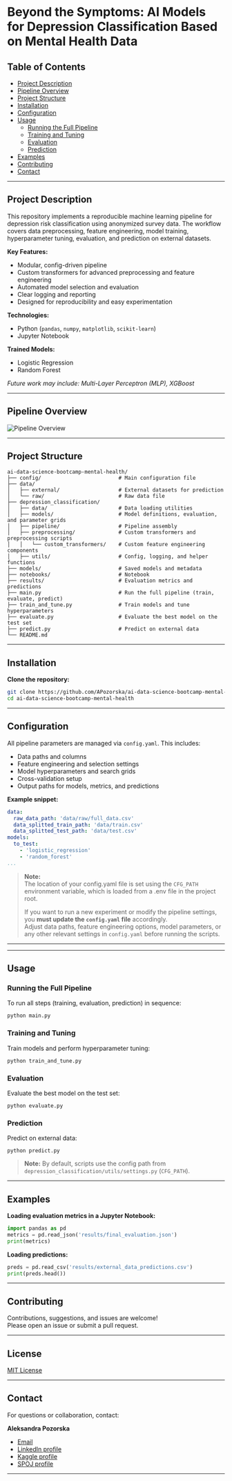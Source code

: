 # Beyond the Symptoms: AI Models for Depression Classification Based on Mental Health Data

## Table of Contents

- [Project Description](#project-description)
- [Pipeline Overview](#pipeline-overview)
- [Project Structure](#project-structure)
- [Installation](#installation)
- [Configuration](#configuration)
- [Usage](#usage)
  - [Running the Full Pipeline](#running-the-full-pipeline)
  - [Training and Tuning](#training-and-tuning)
  - [Evaluation](#evaluation)
  - [Prediction](#prediction)
- [Examples](#examples)
- [Contributing](#contributing)
- [Contact](#contact)

---

## Project Description

This repository implements a reproducible machine learning pipeline for depression risk classification using anonymized survey data. 
The workflow covers data preprocessing, feature engineering, model training, hyperparameter tuning, evaluation, and prediction on external datasets.

**Key Features:**
- Modular, config-driven pipeline
- Custom transformers for advanced preprocessing and feature engineering
- Automated model selection and evaluation
- Clear logging and reporting
- Designed for reproducibility and easy experimentation

**Technologies:** 
- Python (`pandas`, `numpy`, `matplotlib`, `scikit-learn`)
- Jupyter Notebook

**Trained Models:**
- Logistic Regression
- Random Forest

*Future work may include: Multi-Layer Perceptron (MLP), XGBoost*

---

## Pipeline Overview

![Pipeline Overview](docs/pipeline.PNG)

---

## Project Structure
```
ai-data-science-bootcamp-mental-health/
├── config/                         # Main configuration file
├── data/
│   ├── external/                   # External datasets for prediction
│   └── raw/                        # Raw data file
├── depression_classification/
│   ├── data/                       # Data loading utilities
│   ├── models/                     # Model definitions, evaluation, and parameter grids
│   ├── pipeline/                   # Pipeline assembly
│   ├── preprocessing/              # Custom transformers and preprocessing scripts
│   │   └── custom_transformers/    # Custom feature engineering components
│   ├── utils/                      # Config, logging, and helper functions
├── models/                         # Saved models and metadata
├── notebooks/                      # Notebook
├── results/                        # Evaluation metrics and predictions
├── main.py                         # Run the full pipeline (train, evaluate, predict)
├── train_and_tune.py               # Train models and tune hyperparameters
├── evaluate.py                     # Evaluate the best model on the test set
├── predict.py                      # Predict on external data
└── README.md
```
---

## Installation

**Clone the repository:** 

```bash
git clone https://github.com/APozorska/ai-data-science-bootcamp-mental-health.git
cd ai-data-science-bootcamp-mental-health
```
---

## Configuration

All pipeline parameters are managed via `config.yaml`. This includes:
- Data paths and columns
- Feature engineering and selection settings
- Model hyperparameters and search grids
- Cross-validation setup
- Output paths for models, metrics, and predictions

**Example snippet:**  

```yaml
data:
  raw_data_path: 'data/raw/full_data.csv'
  data_splitted_train_path: 'data/train.csv'
  data_splitted_test_path: 'data/test.csv'
models:
  to_test:
    - 'logistic_regression'
    - 'random_forest'
...
```


> **Note:**  
> The location of your config.yaml file is set using the `CFG_PATH` environment variable, which is loaded from a .env file in the project root.  
>
> If you want to run a new experiment or modify the pipeline settings, you **must update the `config.yaml` file** accordingly.  
> Adjust data paths, feature engineering options, model parameters, or any other relevant settings in `config.yaml` before running the scripts.  

---



---

## Usage

### Running the Full Pipeline

To run all steps (training, evaluation, prediction) in sequence:
```
python main.py
```

### Training and Tuning

Train models and perform hyperparameter tuning: 
```
python train_and_tune.py
```

### Evaluation

Evaluate the best model on the test set: 
``` 
python evaluate.py
```

### Prediction

Predict on external data: 
```
python predict.py
```


> **Note:** By default, scripts use the config path from `depression_classification/utils/settings.py` (`CFG_PATH`).  


---

## Examples

**Loading evaluation metrics in a Jupyter Notebook:**

```python
import pandas as pd
metrics = pd.read_json('results/final_evaluation.json')
print(metrics)
```
**Loading predictions:**

```python
preds = pd.read_csv('results/external_data_predictions.csv')
print(preds.head())
```

---
## Contributing

Contributions, suggestions, and issues are welcome!  
Please open an issue or submit a pull request.

---

## License

[MIT License](LICENSE)

---

## Contact

For questions or collaboration, contact:  

**Aleksandra Pozorska**  

- [Email](a.pozorska9@gmail.com)  
- [LinkedIn profile](https://www.linkedin.com/in/aleksandra-pozorska/)  
- [Kaggle profile](https://www.kaggle.com/aleksandrapozorska)
- [SPOJ profile](https://pl.spoj.com/users/a_pozorska94/)


---
